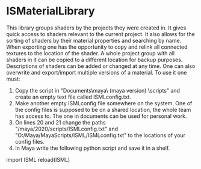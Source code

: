 # ISMaterialLibrary

This library groups shaders by the projects they were created in. It gives quick access to shaders relevant to the current project.
It also allows for the sorting of shaders by their material properties and searching by name. When exporting one has the opportunity to copy and relink all
connected textures to the location of the shader. A whole project group with all shaders in it can be copied to a different location for backup purposes.
Descriptions of shaders can be added or changed at any time. One can also overwrite and export/import multiple versions of a material.
To use it one must:
1. Copy the script in "Documents\maya\ (maya version) \scripts" and create an empty text file called ISMLconfig.txt.
2. Make another empty ISMLconfig file somewhere on the system. One of the config files is supposed to be on a shared location, the whole team has access to. The one
in documents can be used for personal work.
3. On lines 20 and 21 change the paths "/maya/2020/scripts/ISMLconfig.txt" and "O:/Maya/MayaScripts/ISML/ISMLconfig.txt" to the locations of your config files.
4. In Maya write the following python script and save it in a shelf.

import ISML
reload(ISML)
